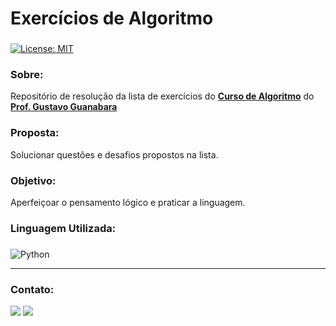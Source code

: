 # Exercícios de Algoritmo

###
[![License: MIT](https://img.shields.io/badge/License-MIT-black.svg)](https://opensource.org/licenses/MIT) 

### Sobre:

Repositório de resolução da lista de exercícios do <a href="https://www.cursoemvideo.com/curso/curso-de-algoritmo/">**Curso de Algoritmo**</a> do <a href="https://www.instagram.com/gustavoguanabara">**Prof. Gustavo Guanabara**</a> 

### Proposta:

Solucionar questões e desafios propostos na lista.

### Objetivo:

Aperfeiçoar o pensamento lógico e praticar a linguagem.

### Linguagem Utilizada:
###
![Python](https://img.shields.io/badge/python-3670A0?style=for-the-badge&logo=python&logoColor=white&color=black)

---
### Contato:

<div>
  <a href="https://linkedin.com/in/marcospontesjunior" target="_blank"><img src="https://img.shields.io/badge/linkedin-%230077B5.svg?style=for-the-badge&logo=linkedin&logoColor=white&color=black" target="_blank"></a>  
  <a href = "mailto:marcospntsjunior@gmail.com"><img src="https://img.shields.io/badge/Gmail-D14836?style=for-the-badge&logo=gmail&logoColor=white&color=black" target="_blank"></a>
</div>
